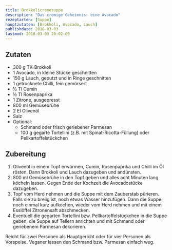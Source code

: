 ```yaml
---
title: Brokkolicremesuppe
description: "Das cremige Geheimnis: eine Avocado"
rezeptarten: [Suppe]
hauptzutaten: [Brokkoli, Avocado, Lauch]
publishdate: 2018-03-03
lastmod: 2018-03-03 20:02:00
---
```


## Zutaten

- 300 g TK-Brokkoli
- 1 Avocado, in kleine Stücke geschnitten
- 150 g Lauch, geputzt und in Ringe geschnitten
- 1 getrocknete Chilli, fein gemörsert
- ½ Tl Cumin
- ½ Tl Rosenpaprika
- 1 Zitrone, ausgepresst
- 800 ml Gemüsebrühe
- 2 El Olivenöl
- Salz
- Optional:
  - Schmand oder frisch geriebener Parmesan
  - 100 g gegarte Tortellini (z.B. mit Spinat-Ricotta-Füllung) oder Pellkartoffelstückchen


## Zubereitung

1. Olivenöl in einem Topf erwärmen, Cumin, Rosenpaprika und Chilli im Öl rösten. Dann Brokkoli und Lauch dazugeben und andünsten.
2. 800 ml Gemüsebrühe in den Topf geben und alles acht Minuten lang köcheln lassen. Gegen Ende der Kochzeit die Avocadostücke dazugeben.
3. Topf vom Herd nehmen und die Suppe mit dem Zauberstab pürieren. Falls sie zu breiig ist, noch etwas Wasser hinzufügen. Dann die Suppe noch einmal kurz aufkochen, wieder vom Herd nehmen und mit einem Esslöffel Zitronensaft abschmecken.
4. Eventuell die gegarten Tortellini bzw. Pellkartoffelstückchen in die Suppe geben, die Suppe auf Tellern anrichten und mit Schmand oder geriebenem Parmesan dekorieren.

Reicht für zwei Personen als Hauptgericht oder für vier Personen als Vorspeise. Veganer lassen den Schmand bzw. Parmesan einfach weg.
